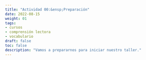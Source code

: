 ```yaml
---
title: "Actividad 00:&ensp;Preparación"
date: 2022-08-15
weight: 01
tags: 
- cursos
- comprensión lectora
- vocabulario
draft: false
toc: false
description: "Vamos a prepararnos para iniciar nuestro taller."
---
```

